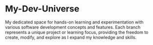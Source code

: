 # My-Dev-Universe
My dedicated space for hands-on learning and experimentation with various software development concepts and features. Each branch represents a unique project or learning focus, providing the freedom to create, modify, and explore as I expand my knowledge and skills.
